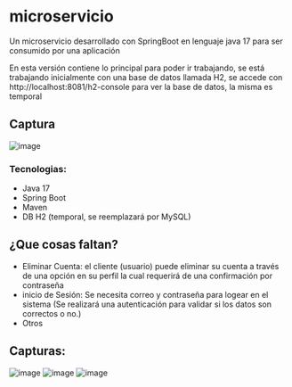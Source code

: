 # microservicio
Un microservicio desarrollado con SpringBoot en lenguaje java 17 para ser consumido por una aplicación

En esta versión contiene lo principal para poder ir trabajando, se está trabajando inicialmente con una base de datos llamada H2, se accede con http://localhost:8081/h2-console para ver la base de datos, la misma es temporal
## Captura
![image](https://github.com/user-attachments/assets/25f05e3d-3821-4938-aa3f-dbd86d289eab)

### Tecnologias:
- Java 17
- Spring Boot
- Maven
- DB H2 (temporal, se reemplazará por MySQL)

## ¿Que cosas faltan?

- Eliminar Cuenta: el cliente (usuario) puede eliminar su cuenta a través de una opción en su perfil la cual requerirá de una confirmación por contraseña
- inicio de Sesión: Se necesita correo y contraseña para logear en el sistema (Se realizará una autenticación para validar si los datos son correctos o no.)
- Otros

## Capturas:
![image](https://github.com/user-attachments/assets/a74b1386-097b-4da1-890b-5b6e22ee8abe)
![image](https://github.com/user-attachments/assets/5f3cfbc2-7879-4b3c-846e-b9db92b8574a)
![image](https://github.com/user-attachments/assets/6ece882e-85d0-4485-9d05-8c8a7276ae5b)

